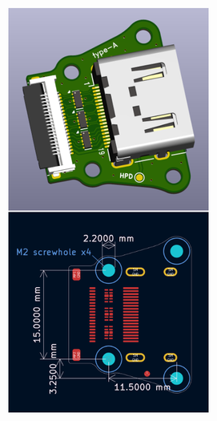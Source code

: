 <img src="https://github.com/mackieks/fujiflex/blob/main/output_adapters/typeA/images/typeA.PNG" width=400> <img src="https://github.com/mackieks/fujiflex/blob/main/output_adapters/typeA/images/typeA_dimensions.PNG" width=400> 
